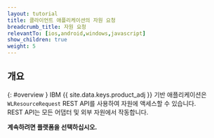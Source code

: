 ```yaml
---
layout: tutorial
title: 클라이언트 애플리케이션의 자원 요청
breadcrumb_title: 자원 요청
relevantTo: [ios,android,windows,javascript]
show_children: true
weight: 5
---
```

<!-- NLS_CHARSET=UTF-8 -->
## 개요 
{: #overview }
IBM {{ site.data.keys.product_adj }} 기반 애플리케이션은 `WLResourceRequest` REST API를 사용하여 자원에 액세스할 수 있습니다.   
REST API는 모든 어댑터 및 외부 자원에서 작동합니다. 

**계속하려면 플랫폼을 선택하십시오.**
